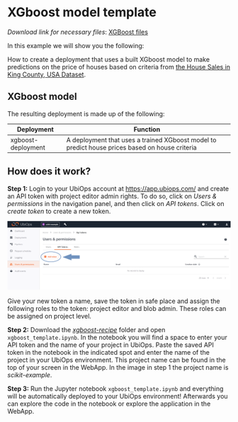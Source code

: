 # XGboost model template

_Download link for necessary files_: [XGBoost files](https://download-github.ubiops.com/#!/home?url=https://github.com/UbiOps/cookbook/tree/master/xgboost-deployment/xgboost-recipe)

In this example we will show you the following:

How to create a deployment that uses a built XGboost model to make predictions on the price of houses based on criteria from [the House Sales in King County, USA Dataset](https://www.kaggle.com/harlfoxem/housesalesprediction).

## XGboost model

The resulting deployment is made up of the following:

| Deployment | Function |
|-------|----------|
| xgboost-deployment | A deployment that uses a trained XGboost model to predict house prices based on house criteria |


## How does it work?

**Step 1:** Login to your UbiOps account at https://app.ubiops.com/ and create an API token with project editor
admin rights. To do so, click on *Users & permissions* in the navigation panel, and then click on *API tokens*.
Click on *create token* to create a new token.

![Creating an API token](api_token_screenshot.png)

Give your new token a name, save the token in safe place and assign the following roles to the token: project editor and blob admin.
These roles can be assigned on project level.

**Step 2:** Download the *[xgboost-recipe](https://download-github.ubiops.com/#!/home?url=https://github.com/UbiOps/cookbook/tree/master/xgboost-deployment/xgboost-recipe)* folder and open `xgboost_template.ipynb`. In the notebook you will find a space to enter your API token and the name of your project in UbiOps. Paste the saved API token in the notebook in the indicated spot and enter the name of the project in your UbiOps environment. This project name can be found in the top of your screen in the WebApp. In the image in step 1 the project name is *scikit-example*.

**Step 3:** Run the Jupyter notebook `xgboost_template.ipynb` and everything will be automatically deployed to your UbiOps environment! 
Afterwards you can explore the code in the notebook or explore the application in the WebApp.

